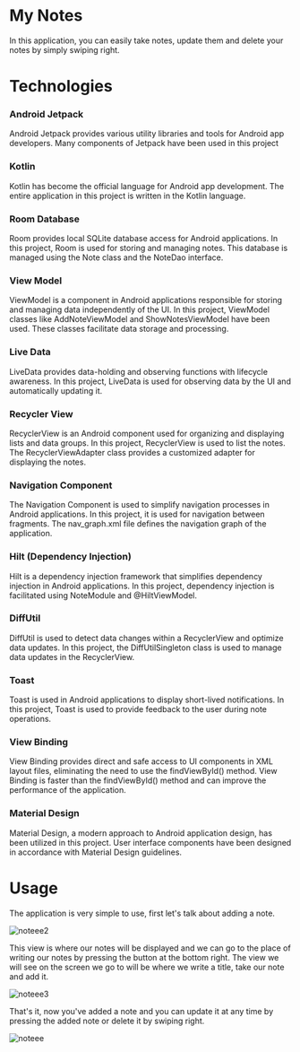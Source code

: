 # My Notes

In this application, you can easily take notes, update them and delete your notes by simply swiping right.

# Technologies

### Android Jetpack 

Android Jetpack provides various utility libraries and tools for Android app developers. Many components of Jetpack have been used in this project

### Kotlin

Kotlin has become the official language for Android app development. The entire application in this project is written in the Kotlin language.

### Room Database

Room provides local SQLite database access for Android applications. In this project, Room is used for storing and managing notes. This database is managed using the Note class and the NoteDao interface.

### View Model

ViewModel is a component in Android applications responsible for storing and managing data independently of the UI. In this project, ViewModel classes like AddNoteViewModel and ShowNotesViewModel have been used. These classes facilitate data storage and processing.

### Live Data 

LiveData provides data-holding and observing functions with lifecycle awareness. In this project, LiveData is used for observing data by the UI and automatically updating it.

### Recycler View 

RecyclerView is an Android component used for organizing and displaying lists and data groups. In this project, RecyclerView is used to list the notes. The RecyclerViewAdapter class provides a customized adapter for displaying the notes.

### Navigation Component 

The Navigation Component is used to simplify navigation processes in Android applications. In this project, it is used for navigation between fragments. The nav_graph.xml file defines the navigation graph of the application.

### Hilt (Dependency Injection)

Hilt is a dependency injection framework that simplifies dependency injection in Android applications. In this project, dependency injection is facilitated using NoteModule and @HiltViewModel.

### DiffUtil

DiffUtil is used to detect data changes within a RecyclerView and optimize data updates. In this project, the DiffUtilSingleton class is used to manage data updates in the RecyclerView.

### Toast

Toast is used in Android applications to display short-lived notifications. In this project, Toast is used to provide feedback to the user during note operations.

### View Binding

View Binding provides direct and safe access to UI components in XML layout files, eliminating the need to use the findViewById() method. View Binding is faster than the findViewById() method and can improve the performance of the application.

### Material Design

Material Design, a modern approach to Android application design, has been utilized in this project. User interface components have been designed in accordance with Material Design guidelines.

# Usage

The application is very simple to use, first let's talk about adding a note.

![noteee2](https://github.com/MustafaKaraca8/BasicNoteApp/assets/101111089/12319bb4-9add-4d45-b215-f1c2019e9702)


This view is where our notes will be displayed and we can go to the place of writing our notes by pressing the button at the bottom right.
The view we will see on the screen we go to will be where we write a title, take our note and add it.

![noteee3](https://github.com/MustafaKaraca8/BasicNoteApp/assets/101111089/7d34b113-5e7e-4c53-9dd9-d7df814e4d4f)


That's it, now you've added a note and you can update it at any time by pressing the added note or delete it by swiping right.

![noteee](https://github.com/MustafaKaraca8/BasicNoteApp/assets/101111089/e599798f-3d19-4b63-aa97-8d6ac5f998ae)

